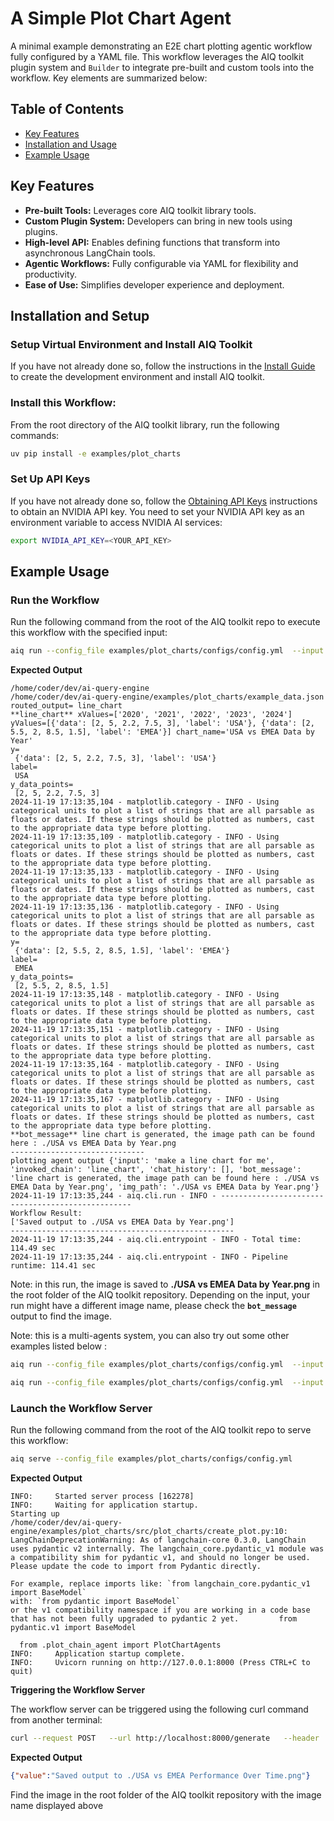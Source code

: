 <!--
SPDX-FileCopyrightText: Copyright (c) 2025, NVIDIA CORPORATION & AFFILIATES. All rights reserved.
SPDX-License-Identifier: Apache-2.0

Licensed under the Apache License, Version 2.0 (the "License");
you may not use this file except in compliance with the License.
You may obtain a copy of the License at

http://www.apache.org/licenses/LICENSE-2.0

Unless required by applicable law or agreed to in writing, software
distributed under the License is distributed on an "AS IS" BASIS,
WITHOUT WARRANTIES OR CONDITIONS OF ANY KIND, either express or implied.
See the License for the specific language governing permissions and
limitations under the License.
-->

<!--
  SPDX-FileCopyrightText: Copyright (c) 2024-2025 NVIDIA CORPORATION & AFFILIATES. All rights reserved.
  SPDX-License-Identifier: Apache-2.0
-->

# A Simple Plot Chart Agent

A minimal example demonstrating an E2E chart plotting agentic workflow fully configured by a YAML file. This workflow leverages the AIQ toolkit plugin system and `Builder` to integrate pre-built and custom tools into the workflow. Key elements are summarized below:

## Table of Contents

* [Key Features](#key-features)
* [Installation and Usage](#installation-and-setup)
* [Example Usage](#example-usage)

## Key Features

- **Pre-built Tools:** Leverages core AIQ toolkit library tools.
- **Custom Plugin System:** Developers can bring in new tools using plugins.
- **High-level API:** Enables defining functions that transform into asynchronous LangChain tools.
- **Agentic Workflows:** Fully configurable via YAML for flexibility and productivity.
- **Ease of Use:** Simplifies developer experience and deployment.

## Installation and Setup

### Setup Virtual Environment and Install AIQ Toolkit

If you have not already done so, follow the instructions in the [Install Guide](../../docs/source/quick-start/installing.md#install-from-source) to create the development environment and install AIQ toolkit.

### Install this Workflow:

From the root directory of the AIQ toolkit library, run the following commands:

```bash
uv pip install -e examples/plot_charts
```

### Set Up API Keys
If you have not already done so, follow the [Obtaining API Keys](../../docs/source/quick-start/installing.md#obtaining-api-keys) instructions to obtain an NVIDIA API key. You need to set your NVIDIA API key as an environment variable to access NVIDIA AI services:

```bash
export NVIDIA_API_KEY=<YOUR_API_KEY>
```

## Example Usage

### Run the Workflow

Run the following command from the root of the AIQ toolkit repo to execute this workflow with the specified input:

```bash
aiq run --config_file examples/plot_charts/configs/config.yml  --input "make a line chart for me"
```

**Expected Output**

```console
/home/coder/dev/ai-query-engine
/home/coder/dev/ai-query-engine/examples/plot_charts/example_data.json
routed_output= line_chart
**line_chart** xValues=['2020', '2021', '2022', '2023', '2024'] yValues=[{'data': [2, 5, 2.2, 7.5, 3], 'label': 'USA'}, {'data': [2, 5.5, 2, 8.5, 1.5], 'label': 'EMEA'}] chart_name='USA vs EMEA Data by Year'
y=
 {'data': [2, 5, 2.2, 7.5, 3], 'label': 'USA'}
label=
 USA
y_data_points=
 [2, 5, 2.2, 7.5, 3]
2024-11-19 17:13:35,104 - matplotlib.category - INFO - Using categorical units to plot a list of strings that are all parsable as floats or dates. If these strings should be plotted as numbers, cast to the appropriate data type before plotting.
2024-11-19 17:13:35,109 - matplotlib.category - INFO - Using categorical units to plot a list of strings that are all parsable as floats or dates. If these strings should be plotted as numbers, cast to the appropriate data type before plotting.
2024-11-19 17:13:35,133 - matplotlib.category - INFO - Using categorical units to plot a list of strings that are all parsable as floats or dates. If these strings should be plotted as numbers, cast to the appropriate data type before plotting.
2024-11-19 17:13:35,136 - matplotlib.category - INFO - Using categorical units to plot a list of strings that are all parsable as floats or dates. If these strings should be plotted as numbers, cast to the appropriate data type before plotting.
y=
 {'data': [2, 5.5, 2, 8.5, 1.5], 'label': 'EMEA'}
label=
 EMEA
y_data_points=
 [2, 5.5, 2, 8.5, 1.5]
2024-11-19 17:13:35,148 - matplotlib.category - INFO - Using categorical units to plot a list of strings that are all parsable as floats or dates. If these strings should be plotted as numbers, cast to the appropriate data type before plotting.
2024-11-19 17:13:35,151 - matplotlib.category - INFO - Using categorical units to plot a list of strings that are all parsable as floats or dates. If these strings should be plotted as numbers, cast to the appropriate data type before plotting.
2024-11-19 17:13:35,164 - matplotlib.category - INFO - Using categorical units to plot a list of strings that are all parsable as floats or dates. If these strings should be plotted as numbers, cast to the appropriate data type before plotting.
2024-11-19 17:13:35,167 - matplotlib.category - INFO - Using categorical units to plot a list of strings that are all parsable as floats or dates. If these strings should be plotted as numbers, cast to the appropriate data type before plotting.
**bot_message** line chart is generated, the image path can be found here : ./USA vs EMEA Data by Year.png
------------------------------
plotting agent output {'input': 'make a line chart for me', 'invoked_chain': 'line_chart', 'chat_history': [], 'bot_message': 'line chart is generated, the image path can be found here : ./USA vs EMEA Data by Year.png', 'img_path': './USA vs EMEA Data by Year.png'}
2024-11-19 17:13:35,244 - aiq.cli.run - INFO - --------------------------------------------------
Workflow Result:
['Saved output to ./USA vs EMEA Data by Year.png']
--------------------------------------------------
2024-11-19 17:13:35,244 - aiq.cli.entrypoint - INFO - Total time: 114.49 sec
2024-11-19 17:13:35,244 - aiq.cli.entrypoint - INFO - Pipeline runtime: 114.41 sec
```

Note: in this run, the image is saved to **./USA vs EMEA Data by Year.png** in the root folder of the AIQ toolkit repository. Depending on the input, your run might have a different image name, please check the **`bot_message`** output to find the image.



Note: this is a multi-agents system, you can also try out some other examples listed below :
```bash
aiq run --config_file examples/plot_charts/configs/config.yml  --input "no I change my mind, make a bar chart instead"
```
```bash
aiq run --config_file examples/plot_charts/configs/config.yml  --input "tell me a joke"
```


### Launch the Workflow Server

Run the following command from the root of the AIQ toolkit repo to serve this workflow:

```bash
aiq serve --config_file examples/plot_charts/configs/config.yml
```

**Expected Output**

```console
INFO:     Started server process [162278]
INFO:     Waiting for application startup.
Starting up
/home/coder/dev/ai-query-engine/examples/plot_charts/src/plot_charts/create_plot.py:10: LangChainDeprecationWarning: As of langchain-core 0.3.0, LangChain uses pydantic v2 internally. The langchain_core.pydantic_v1 module was a compatibility shim for pydantic v1, and should no longer be used. Please update the code to import from Pydantic directly.

For example, replace imports like: `from langchain_core.pydantic_v1 import BaseModel`
with: `from pydantic import BaseModel`
or the v1 compatibility namespace if you are working in a code base that has not been fully upgraded to pydantic 2 yet.         from pydantic.v1 import BaseModel

  from .plot_chain_agent import PlotChartAgents
INFO:     Application startup complete.
INFO:     Uvicorn running on http://127.0.0.1:8000 (Press CTRL+C to quit)
```

**Triggering the Workflow Server**

The workflow server can be triggered using the following curl command from another terminal:

```bash
curl --request POST   --url http://localhost:8000/generate   --header 'Content-Type: application/json'   --data '{"input_message": "make a trend chart for me"}'
```

**Expected Output**
```json
{"value":"Saved output to ./USA vs EMEA Performance Over Time.png"}
```

Find the image in the root folder of the AIQ toolkit repository with the image name displayed above
